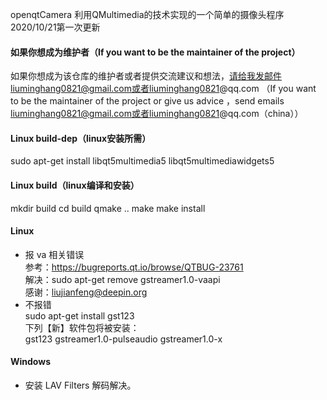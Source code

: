 openqtCamera
利用QMultimedia的技术实现的一个简单的摄像头程序
2020/10/21第一次更新

#### 如果你想成为维护者（If you want to be the maintainer of the project）
如果你想成为该仓库的维护者或者提供交流建议和想法，请给我发邮件liuminghang0821@gmail.com或者liuminghang0821@qq.com （If you want to be the maintainer of the project or give us advice ，send emails liuminghang0821@gmail.com或者liuminghang0821@qq.com（china））
#### Linux build-dep（linux安装所需）
sudo apt-get install libqt5multimedia5 libqt5multimediawidgets5
#### Linux build（linux编译和安装）
mkdir build
cd build
qmake ..
make 
make install

#### Linux
* 报 va 相关错误  
参考：https://bugreports.qt.io/browse/QTBUG-23761  
解决：sudo apt-get remove gstreamer1.0-vaapi  
感谢：liujianfeng@deepin.org
* 不报错  
    sudo apt-get install gst123  
    下列【新】软件包将被安装：  
    gst123 gstreamer1.0-pulseaudio gstreamer1.0-x  

#### Windows
* 安装 LAV Filters 解码解决。

